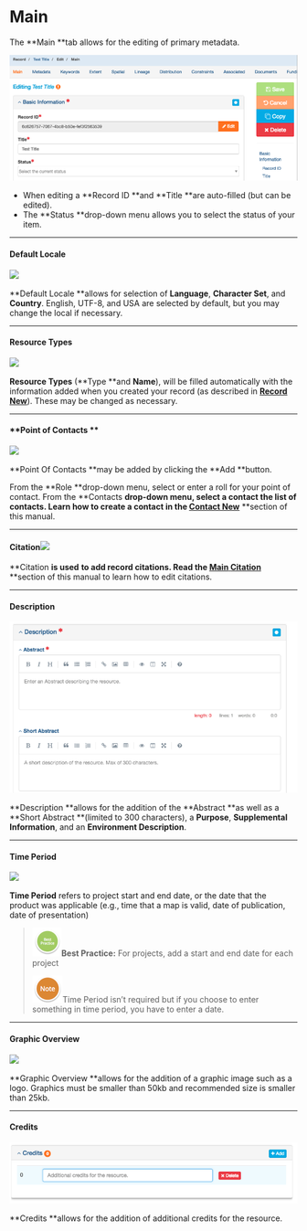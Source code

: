 # Main

The **Main **tab allows for the editing of primary metadata.

![](/assets/MainScreenshot.png)

* When editing a **Record ID **and **Title **are auto-filled \(but can be edited\).
* The **Status **drop-down menu allows you to select the status of your item.

---

#### **Default Locale**

![](https://lh4.googleusercontent.com/2ERPdFhyAVQYiGMA0NwrxuJgEpWXjv42wJWG8GyAvxbLzAkQFGPC4q0Gm69yt-5Ytt6BlFu4HipCCrunpBLJoFR9-DaAKFtq_JgmXrhmgEM_2J8an8oBrYB7cMogQ-9ub-w0_nUP)

**Default Locale **allows for selection of **Language**, **Character Set**, and **Country**. English, UTF-8, and USA are selected by default, but you may change the local if necessary.

---

#### **Resource Types**

![](https://lh5.googleusercontent.com/mpINpuZFxHh2SvToPFVGJcILS3vDJNnF_hETtwi3BmAImHcYpQHSPKSs3SySaxZdTUgyQB0PD9ghrw2djbh9ce5ZwcvV239b38nt2dGW3wlVyFT_Kmu51N789u6xmED7YQOANpyM)

**Resource Types** \(**Type **and **Name**\), will be filled automatically with the information added when you created your record \(as described in [**Record New**](/records\record\new.md)\). These may be changed as necessary.

---

#### **Point of Contacts **

![](https://lh5.googleusercontent.com/b3GKNX22m0ZAXJBjwl0o9-pOIRwA7GZW7f8pPakoOYgJbWGagO_c9QW0xt7xONBwUAjrrXj9r-g1Syw_XhfU8qSPnncHxb-7uHFqdWTxe-x9RnqEsQknnVNbdV-oyGqEtNYFHQv4)

**Point Of Contacts **may be added by clicking the **Add **button.

From the **Role **drop-down menu, select or enter a roll for your point of contact. From the **Contacts **drop-down menu, select a contact the list of contacts. Learn how to create a contact in the [**Contact New**](/contact\new.md)** **section of this manual.

---

#### **Citation**![](https://lh6.googleusercontent.com/6HlssG-PaXQEFLflkgMXCauJ7BxZwUfWqYdmu3ZHlv6a7YiwTh1VQIqf2crWkYxdrr6AyoTIKZGqhxrsr3MeGXhg0DLVGNbSQw5DvKWNs0W3xzn55uS2SDqwmE7zj_HNSUFI-1TC)

**Citation **is used** **to add record citations. Read the [**Main** **Citation**](/record/edit/main/citation.md)** **section of this manual to learn how to edit citations.

---

#### **Description**

![](/assets/Description.png)

**Description **allows for the addition of the **Abstract **as well as a **Short Abstract **\(limited to 300 characters\), a **Purpose**, **Supplemental Information**, and an **Environment Description**.

---

#### **Time Period**

![](https://lh6.googleusercontent.com/qxFTVhwjILl5KxVKDAnlegTc-gjh28dFI0RiioVQrITdkphJp3oE3UokYkhG5VEipyJGl6Dj50RNszi6dIQLFjPxTMPRMZAOaFh4DiL184yheV9sKj1_gGnlcjYH_8_bp4aJnH6t)

**Time Period** refers to project start and end date, or the date that the product was applicable \(e.g., time that a map is valid, date of publication, date of presentation\)

> ![](/assets/BestPracticeSmall.png)**Best Practice:** For projects, add a start and end date for each project
>
> ![](/assets/NoteSmall.png)Time Period isn’t required but if you choose to enter something in time period, you have to enter a date.

---

#### **Graphic Overview**

![](https://lh4.googleusercontent.com/E0bc_a4f_FyRC3KkEPAGxYFom_bbh-DeJ6r0LZqx8m575f7rvr1-nBBfq04ANOsiYFDC5UeeD57vuS0-VRgwQbVdQvdlIcz4HnXgizjYooWF57ro2eHHyk0js3RfpMZuy0mfWvFZ)

**Graphic Overview **allows for the addition of a graphic image such as a logo. Graphics must be smaller than 50kb and recommended size is smaller than 25kb.

---

#### **Credits**

![](/assets/CreditsScreenshot.png)

**Credits **allows for the addition of additional credits for the resource.

